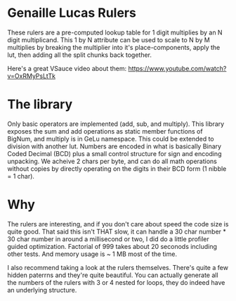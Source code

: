 
# Genaille Lucas Rulers
These rulers are a pre-computed lookup table for 1 digit multiplies by an N digit multiplicand. This 1 by N attribute can be used
to scale to N by M multiplies by breaking the multiplier into it's place-components, apply the lut, then adding all the split chunks 
back together. 

Here's a great VSauce video about them: https://www.youtube.com/watch?v=OxRMyPsLtTk

# The library
Only basic operators are implemented (add, sub, and multiply). This library exposes the sum and add operations as static member functions of BigNum, and multiply is in GeLu namespace. This could be extended to division with another lut. Numbers are encoded in what is basically Binary Coded Decimal (BCD) plus a small control structure for sign and encoding unpacking. We acheive 2 chars per byte, and can do all math operations without copies by directly operating on the digits in their BCD form (1 nibble = 1 char). 

# Why
The rulers are interesting, and if you don't care about speed the code size is quite good. That said this isn't THAT slow, it
can handle a 30 char number * 30 char number in around a millisecond or two, I did do a little profiler guided optimization. Factorial of 999 takes about 20 seconods including other tests. And memory usage is ~ 1 MB most of the time.

I also recommend taking a look at the rulers themselves. There's quite a few hidden paterrns and they're quite beautiful. You can actually generate all the numbers of the rulers with 3 or 4 nested for loops, they do indeed have an underlying structure.
